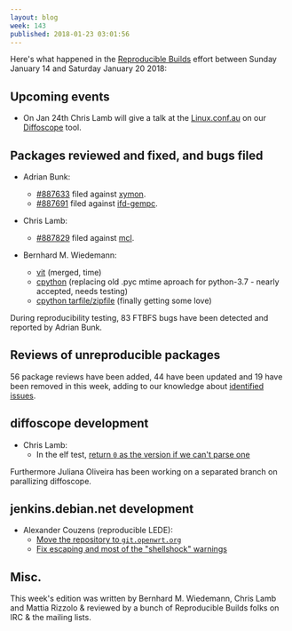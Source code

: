 ```yaml
---
layout: blog
week: 143
published: 2018-01-23 03:01:56
---
```


Here's what happened in the [Reproducible Builds](https://reproducible-builds.org) effort between Sunday January 14 and Saturday January 20 2018:

Upcoming events
---------------

* On Jan 24th Chris Lamb will give a talk at the [Linux.conf.au](https://www.linux.conf.au) on our [Diffoscope](https://diffoscope.org) tool.

Packages reviewed and fixed, and bugs filed
-------------------------------------------

* Adrian Bunk:
    * [#887633](https://bugs.debian.org/887633) filed against [xymon](https://tracker.debian.org/pkg/xymon).
    * [#887691](https://bugs.debian.org/887691) filed against [ifd-gempc](https://tracker.debian.org/pkg/ifd-gempc).

* Chris Lamb:
    * [#887829](https://bugs.debian.org/887829) filed against [mcl](https://tracker.debian.org/pkg/mcl).

* Bernhard M. Wiedemann:
    * [vit](https://github.com/scottkosty/vit/commit/71fd605a75551506115e5ab71dc4b20fe8d84576) (merged, time)
    * [cpython](https://github.com/python/cpython/pull/5200) (replacing old .pyc mtime aproach for python-3.7 - nearly accepted, needs testing)
    * [cpython tarfile/zipfile](https://github.com/python/cpython/pull/2263) (finally getting some love)

During reproducibility testing, 83 FTBFS bugs have been detected and reported by Adrian Bunk.

Reviews of unreproducible packages
----------------------------------

56 package reviews have been added, 44 have been updated and 19 have been removed in this week,
adding to our knowledge about [identified issues](https://tests.reproducible-builds.org/debian/index_issues.html).


diffoscope development
----------------------

- Chris Lamb:
    - In the elf test, [return `0` as the version if we can't parse one](https://anonscm.debian.org/git/reproducible/diffoscope.git/commit/?id=34b54b4)

Furthermore Juliana Oliveira has been working on a separated branch on
parallizing diffoscope.

jenkins.debian.net development
------------------------------

- Alexander Couzens (reproducible LEDE):
    - [Move the repository to `git.openwrt.org`](https://anonscm.debian.org/git/qa/jenkins.debian.net.git/commit/?id=a7005c6c)
    - [Fix escaping and most of the "shellshock" warnings](https://anonscm.debian.org/git/qa/jenkins.debian.net.git/commit/?id=54be1b3e)

Misc.
-----

This week's edition was written by Bernhard M. Wiedemann, Chris Lamb and Mattia Rizzolo & reviewed by a bunch of Reproducible Builds folks on IRC & the mailing lists.
